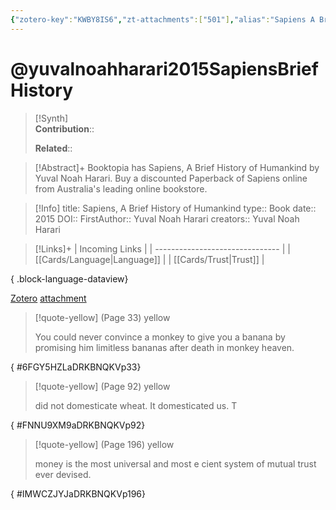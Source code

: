 ```yaml
---
{"zotero-key":"KWBY8IS6","zt-attachments":["501"],"alias":"Sapiens A Brief History of Humankind","keywords":["Biological Evolution","Human","Human Evolution","Social Structures","Anthropology"],"FirstAuthor":"[[ Yuval Noah Harari]]","tags":["source/book"],"dg-publish":true,"Status":"Read","Genre":"Non-Fiction","permalink":"/sources/books/yuvalnoahharari2015-sapiens-brief-history/","dgPassFrontmatter":true}
---
```


# @yuvalnoahharari2015SapiensBriefHistory

>[!Synth]  
>**Contribution**::  
>  
>**Related**:: 
>  

> [!Abstract]+
> Booktopia has Sapiens, A Brief History of Humankind by Yuval Noah Harari. Buy a discounted Paperback of Sapiens online from Australia's leading online bookstore.

> [!Info]
> title: Sapiens, A Brief History of Humankind
> type:: Book
> date:: 2015
> DOI:: 
> FirstAuthor:: Yuval Noah Harari
> creators:: Yuval Noah Harari

> [!Links]+
>  | Incoming Links                  |
> | ------------------------------- |
> | [[Cards/Language\|Language]] |
> | [[Cards/Trust\|Trust]]       |
> 
{ .block-language-dataview}


[Zotero](zotero://select/library/items/KWBY8IS6) [attachment](file:///Users/nathanmaxwell/Zotero/storage/DRKBNQKV/yuvalnoahharari2015-SapiensBriefHistory.pdf)

> [!quote-yellow] (Page 33) yellow
> 
> You could never convince a monkey to give you a banana by promising him limitless bananas after death in monkey heaven.
>
{ #6FGY5HZLaDRKBNQKVp33}


> [!quote-yellow] (Page 92) yellow
> 
> did not domesticate wheat. It domesticated us. T
>
{ #FNNU9XM9aDRKBNQKVp92}


> [!quote-yellow] (Page 196) yellow
> 
> money is the most universal and most e cient system of mutual trust ever devised.
>
{ #IMWCZJYJaDRKBNQKVp196}

